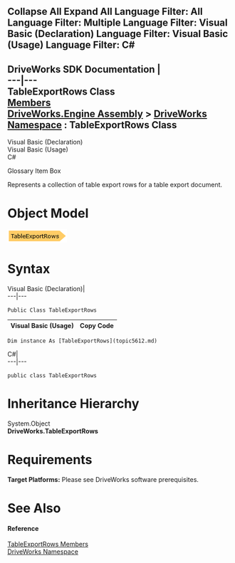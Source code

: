        

 Collapse All Expand All  Language Filter: All  Language Filter: Multiple  Language Filter: Visual Basic (Declaration) Language Filter: Visual Basic (Usage) Language Filter: C#  
---  
DriveWorks SDK Documentation  |   
---|---  
TableExportRows Class   
[Members](topic5613.md)   
[DriveWorks.Engine Assembly](topic2156.md) > [DriveWorks Namespace](topic2159.md) : TableExportRows Class  
---  
  
Visual Basic (Declaration)    
Visual Basic (Usage)    
C# 

Glossary Item Box

Represents a collection of table export rows for a table export document. 

# Object Model

![](dotnetdiagramimages/image283.png)

# Syntax

Visual Basic (Declaration)|   
---|---  
      
    
    Public Class TableExportRows   
  
Visual Basic (Usage)| Copy Code  
---|---  
      
    
    Dim instance As [TableExportRows](topic5612.md)  
  
C#|   
---|---  
      
    
    public class TableExportRows   
  
# Inheritance Hierarchy

System.Object  
**DriveWorks.TableExportRows**  


# Requirements

**Target Platforms:** Please see DriveWorks software prerequisites.

# See Also

#### Reference

[TableExportRows Members](topic5613.md)   
[DriveWorks Namespace](topic2159.md)


